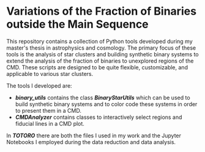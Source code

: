 # Variations of the Fraction of Binaries outside the Main Sequence
This repository contains a collection of Python tools developed during my master's thesis in astrophysics and cosmology. The primary focus of these tools is the analysis of star clusters and building synthetic binary systems to extend the analysis of the fraction of binaries to unexplored regions of the CMD. These scripts are designed to be quite flexible, customizable, and applicable to various star clusters.

The tools I developed are: 

- _**binary_utils**_ contains the class _**BinaryStarUtils**_ which can be used to build synthetic binary systems and to color code these systems in order to present them in a CMD. 
- _**CMDAnalyzer**_ contains classes to interactively select regions and fiducial lines in a CMD plot.

In _**TOTORO**_ there are both the files I used in my work and the Jupyter Notebooks I employed during the data reduction and data analysis. 
